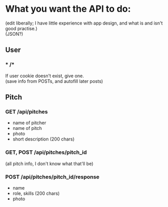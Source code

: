 # What you want the API to do:
(edit liberally; I have little experience with app design, and what is and isn't good practise.)  
(JSON?)

## User
### \* /\*
If user cookie doesn't exist, give one.  
(save info from POSTs, and autofill later posts)

## Pitch
### GET /api/pitches
 * name of pitcher
 * name of pitch
 * photo
 * short description (200 chars)

### GET, POST /api/pitches/pitch_id
(all pitch info, I don't know what that'll be)

### POST /api/pitches/pitch_id/response
 * name
 * role, skills (200 chars)
 * photo
